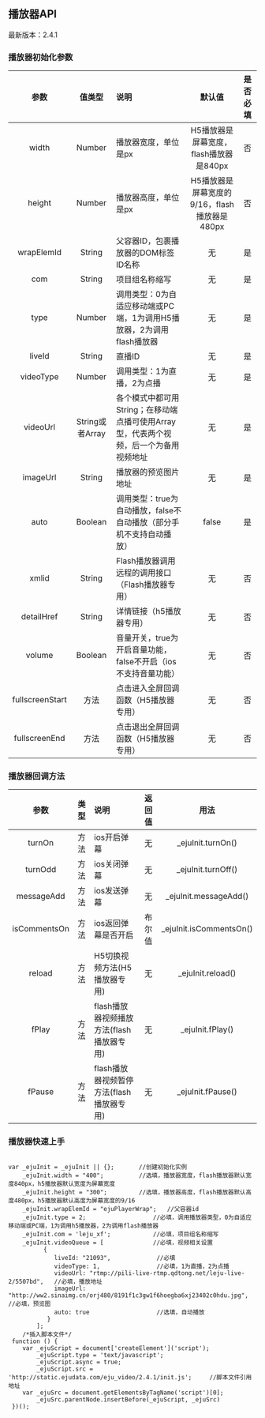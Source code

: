 ## 播放器API
最新版本：2.4.1

### 播放器初始化参数
| 参数 |	值类型	| 说明|	默认值|	是否必填|
| :---: | :---: | :--- | :---: | :---: |
| width |	Number | 播放器宽度，单位是px	|H5播放器是屏幕宽度，flash播放器是840px |	否 |
| height |	Number |	播放器高度，单位是px|	H5播放器是屏幕宽度的9/16，flash播放器是480px |	否 |
| wrapElemId |	String|	父容器ID，包裹播放器的DOM标签ID名称	| 无|	是 |
| com |	String|	项目组名称缩写	| 无|	是 |
| type | Number| 	调用类型：0为自适应移动端或PC端，1为调用H5播放器，2为调用flash播放器| 	无	| 是|
| liveId| 	String| 	直播ID| 	无| 	是|
| videoType| 	Number| 	调用类型：1为直播，2为点播	 |无 |	是 |
| videoUrl| 	String或者Array| 	各个模式中都可用String；在移动端点播可使用Array型，代表两个视频，后一个为备用视频地址| 	无|	是 |
| imageUrl| 	String| 	播放器的预览图片地址| 	无| 	是|
| auto	| Boolean| 	调用类型：true为自动播放，false不自动播放（部分手机不支持自动播放）| 	false| 	是|
| xmlid| 	String| 	Flash播放器调用远程的调用接口（Flash播放器专用）| 	无| 	否|
| detailHref| 	String| 	详情链接（h5播放器专用）| 	无| 	否|
| volume| 	Boolean| 	音量开关，true为开启音量功能，false不开启（ios不支持音量功能）| 	无| 	否|
| fullscreenStart| 	方法| 	点击进入全屏回调函数（H5播放器专用）| 	无| 	否|
| fullscreenEnd| 	方法| 	点击退出全屏回调函数（H5播放器专用）| 	无| 	否|

### 播放器回调方法
| 参数 |	类型	| 说明|	返回值|	用法|
| :---: | :---: | :--- | :---: | :---: |
| turnOn |	方法 | ios开启弹幕	|无 |	_ejuInit.turnOn() |
| turnOdd |	方法 | ios关闭弹幕	|无 |	_ejuInit.turnOff() |
| messageAdd |	方法 | ios发送弹幕	|无 |	_ejuInit.messageAdd() |
| isCommentsOn |	方法 | ios返回弹幕是否开启	|布尔值 |	_ejuInit.isCommentsOn() |
| reload |	方法 | H5切换视频方法(H5播放器专用)	|无 |	_ejuInit.reload() |
| fPlay |	方法 | flash播放器视频播放方法(flash播放器专用)	|无 |	_ejuInit.fPlay() |
| fPause |	方法 | flash播放器视频暂停方法(flash播放器专用)	|无 |	_ejuInit.fPause() |

### 播放器快速上手
<pre><code className="javascript">
var _ejuInit = _ejuInit || {};       //创建初始化实例
    _ejuInit.width = "400";          //选填，播放器宽度，flash播放器默认宽度840px，h5播放器默认宽度为屏幕宽度
    _ejuInit.height = "300";         //选填，播放器高度，flash播放器默认高度480px，h5播放器默认高度为屏幕宽度的9/16
    _ejuInit.wrapElemId = "ejuPlayerWrap";   //父容器id
    _ejuInit.type = 2;                   //必填，调用播放器类型，0为自适应移动端或PC端，1为调用h5播放器，2为调用flash播放器
    _ejuInit.com = 'leju_xf';            //必填，项目组名称缩写
    _ejuInit.videoQueue = [              //必填，视频相关设置
          {
             liveId: "21093",             //必填
             videoType: 1,                //必填，1为直播，2为点播
             videoUrl: "rtmp://pili-live-rtmp.qdtong.net/leju-live-2/5507bd",   //必填，播放地址
             imageUrl: "http://ww2.sinaimg.cn/orj480/8191f1c3gw1f6hoegba6xj23402c0hdu.jpg",   //必填，预览图
             auto: true                   //选填，自动播放
           }
        ];
    /*插入脚本文件*/
 function () {
    var _ejuScript = document['createElement']('script');
        _ejuScript.type = 'text/javascript';
        _ejuScript.async = true;
        _ejuScript.src = 'http://static.ejudata.com/eju_video/2.4.1/init.js';     //脚本文件引用地址
    var _ejuSrc = document.getElementsByTagName('script')[0];
        _ejuSrc.parentNode.insertBefore(_ejuScript, _ejuSrc)
 })();
</code></pre>
